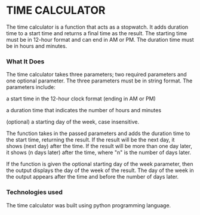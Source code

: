 # TIME CALCULATOR
The time calculator is a function that acts as a stopwatch. It adds duration time to a start time and returns a final time as the result. The starting time must be in 12-hour format and can end in AM or PM. The duration time must be in hours and minutes.
### What It Does
The time calculator takes three parameters; two required parameters and one optional parameter. The three parameters must be in string format. The parameters include:

a start time in the 12-hour clock format (ending in AM or PM)

a duration time that indicates the number of hours and minutes

(optional) a starting day of the week, case insensitive.

The function takes in the passed parameters and adds the duration time to the start time, returning the result. If the result will be the next day, it shows (next day) after the time. If the result will be more than one day later, it shows (n days later) after the time, where "n" is the number of days later.

If the function is given the optional starting day of the week parameter, then the output displays the day of the week of the result. The day of the week in the output appears after the time and before the number of days later.

### Technologies used
The time calculator was built using python programming language.

